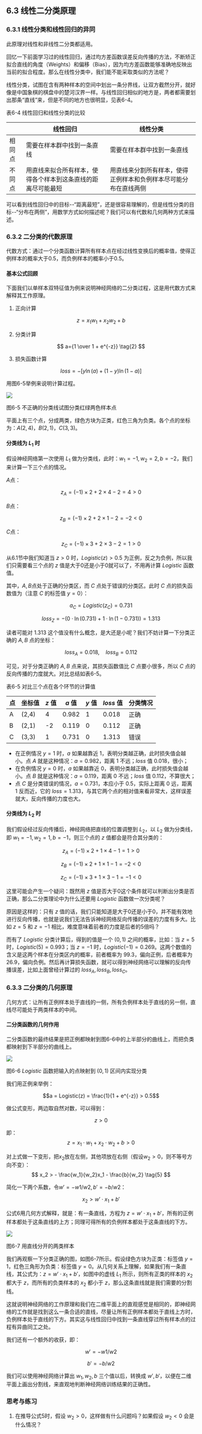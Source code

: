 <!--Copyright © Microsoft Corporation. All rights reserved.
  适用于[License](https://github.com/Microsoft/ai-edu/blob/master/LICENSE.md)版权许可-->

## 6.3 线性二分类原理

### 6.3.1 线性分类和线性回归的异同

此原理对线性和非线性二分类都适用。

回忆一下前面学习过的线性回归，通过均方差函数误差反向传播的方法，不断矫正拟合直线的角度（Weights）和偏移（Bias），因为均方差函数能够准确地反映出当前的拟合程度。那么在线性分类中，我们能不能采取类似的方法呢？

线性分类，试图在含有两种样本的空间中划出一条分界线，让双方截然分开，就好像是中国象棋的棋盘中的楚河汉界一样。与线性回归相似的地方是，两者都需要划出那条“直线”来，但是不同的地方也很明显，见表6-4。

表6-4 线性回归和线性分类的比较

||线性回归|线性分类|
|---|---|---|
|相同点|需要在样本群中找到一条直线|需要在样本群中找到一条直线|
|不同点|用直线来拟合所有样本，使得各个样本到这条直线的距离尽可能最短|用直线来分割所有样本，使得正例样本和负例样本尽可能分布在直线两侧|

可以看到线性回归中的目标--“距离最短”，还是很容易理解的，但是线性分类的目标--“分布在两侧”，用数学方式如何描述呢？我们可以有代数和几何两种方式来描述。

### 6.3.2 二分类的代数原理

代数方式：通过一个分类函数计算所有样本点在经过线性变换后的概率值，使得正例样本的概率大于0.5，而负例样本的概率小于0.5。

#### 基本公式回顾

下面我们以单样本双特征值为例来说明神经网络的二分类过程，这是用代数方式来解释其工作原理。

1. 正向计算

$$
z = x_1 w_1+ x_2 w_2 + b  \tag{1}
$$

2. 分类计算

$$
a={1 \over 1 + e^{-z}} \tag{2}
$$

3. 损失函数计算

$$
loss = -[y \ln (a)+(1-y) \ln (1-a)] \tag{3}
$$

用图6-5举例来说明计算过程。

<img src="https://aiedugithub4a2.blob.core.windows.net/a2-images/Images/6/sample.png" ch="500" />

图6-5 不正确的分类线试图分类红绿两色样本点

平面上有三个点，分成两类，绿色方块为正类，红色三角为负类。各个点的坐标为：$A(2,4)，B(2,1)，C(3,3)$。

#### 分类线为 $L_1$ 时

假设神经网络第一次使用 $L_1$ 做为分类线，此时：$w_1=-1,w_2=2,b=-2$，我们来计算一下三个点的情况。

$A$点：

$$
z_A = (-1)\times 2 + 2 \times 4 -2 = 4 > 0 \tag{正确}
$$

$B$点：

$$
z_B = (-1)\times 2 + 2 \times 1 -2 = -2 < 0 \tag{正确}
$$

$C$点：

$$
z_C = (-1)\times 3 + 2 \times 3 -2 = 1 > 0 \tag{错误}
$$

从6.1节中我们知道当 $z>0$ 时，$Logistic(z) > 0.5$ 为正例，反之为负例，所以我们只需要看三个点的 $z$ 值是大于0还是小于0就可以了，不用再计算 $Logistic$ 函数值。

其中，$A,B$点处于正确的分类区，而 $C$ 点处于错误的分类区。此时 $C$ 点的损失函数值为（注意 $C$ 的标签值 $y=0$）：

$$
a_C = Logistic(z_C) = 0.731
$$

$$
loss_Z = -(0 \cdot \ln(0.731) + 1 \cdot \ln(1-0.731))=1.313
$$

读者可能对 $1.313$ 这个值没有什么概念，是大还是小呢？我们不妨计算一下分类正确的 $A,B$ 点的坐标：

$$
loss_A = 0.018, \quad loss_B = 0.112
$$

可见，对于分类正确的 $A,B$ 点来说，其损失函数值比 $C$ 点要小很多，所以 $C$ 点的反向传播的力度就大。对比总结如表6-5。

表6-5 对比三个点在各个环节的计算值

|点|坐标值|$z$ 值|$a$ 值|$y$ 值|$loss$ 值|分类情况|
|---|---|---|---|---|---|---|
|A|(2,4)|4|0.982|1|0.018|正确|
|B|(2,1)|-2|0.119|0|0.112|正确|
|C|(3,3)|1|0.731|0|1.313|错误|

- 在正例情况 $y=1$ 时，$a$ 如果越靠近 $1$，表明分类越正确，此时损失值会越小。点 $A$ 就是这种情况：$a=0.982$，距离 $1$ 不远；$loss$ 值 $0.018$，很小；
- 在负例情况 $y=0$ 时，$a$ 如果越靠近 $0$，表明分类越正确，此时损失值会越小。点 $B$ 就是这种情况：$a=0.119$，距离 $0$ 不远；$loss$ 值 $0.112$，不算很大；
- 点 $C$ 是分类错误的情况，$a=0.731$，本应小于 $0.5$，实际上距离 $0$ 远，距离 $1$ 反而近，它的 $loss=1.313$，与其它两个点的相对值来看非常大，这样误差就大，反向传播的力度也大。

#### 分类线为 $L_2$ 时

我们假设经过反向传播后，神经网络把直线的位置调整到 $L_2$，以 $L_2$ 做为分类线，即 $w_1=-1,w_2=1,b=-1$，则三个点的 $z$ 值都会是符合其分类的：

$$
z_A = (-1)\times 2 + 1 \times 4 -1 = 1 > 0 \tag{正确}
$$

$$
z_B = (-1)\times 2 + 1 \times 1 -1 = -2 < 0 \tag{正确}
$$

$$
z_C = (-1)\times 3 + 1 \times 3 -1 = -1 < 0 \tag{正确}
$$

这里可能会产生一个疑问：既然用 $z$ 值是否大于0这个条件就可以判断出分类是否正确，那么二分类理论中为什么还要用 $Logistic$ 函数做一次分类呢？

原因是这样的：只有 $z$ 值的话，我们只能知道是大于0还是小于0，并不能有效地进行反向传播，也就是说我们无法告诉神经网络反向传播的误差的力度有多大。比如 $z=5$ 和 $z=-1$ 相比，难度意味着前者的力度是后者的5倍吗？

而有了 $Logistic$ 分类计算后，得到的值是一个 $(0,1)$ 之间的概率，比如：当 $z=5$ 时，$Logistic(5) = 0.993$；当 $z=-1$ 时，$Logistic(-1)=0.269$。这两个数值的含义是这两个样本在分类区内的概率，前者概率为 $99.3%$，偏向正例，后者概率为 $26.9%$，偏向负例。然后再计算损失函数，就可以得到神经网络可以理解的反向传播误差，比如上面曾经计算过的 $loss_A,loss_B,loss_C$。

### 6.3.3 二分类的几何原理

几何方式：让所有正例样本处于直线的一侧，所有负例样本处于直线的另一侧，直线尽可能处于两类样本的中间。

#### 二分类函数的几何作用

二分类函数的最终结果是把正例都映射到图6-6中的上半部分的曲线上，而把负类都映射到下半部分的曲线上。

<img src="https://aiedugithub4a2.blob.core.windows.net/a2-images/Images/6/sigmoid_binary.png"/>

图6-6 $Logistic$ 函数把输入的点映射到 $(0,1)$ 区间内实现分类

我们用正例来举例：

$$a = Logistic(z) = \frac{1}{1 + e^{-z}} > 0.5$$

做公式变形，两边取自然对数，可以得到：

$$z > 0$$

即：
$$
z = x_1 \cdot w_1 + x_2 \cdot w_2 + b > 0
$$

对上式做一下变形，把$x_2$放在左侧，其他项放在右侧（假设$w_2>0$，则不等号方向不变）：
$$
x_2 > - \frac{w_1}{w_2}x_1 - \frac{b}{w_2} \tag{5}
$$

简化一下两个系数，令$w'=-w1/w2,b'=-b/w2$：

$$
x_2 > w' \cdot x_1 + b' \tag{6}
$$

公式6用几何方式解释，就是：有一条直线，方程为 $z = w' \cdot x_1+b'$，所有的正例样本都处于这条直线的上方；同理可得所有的负例样本都处于这条直线的下方。

<img src="https://aiedugithub4a2.blob.core.windows.net/a2-images/Images/6/linear_binary_analysis.png" ch="500" />

图6-7 用直线分开的两类样本

我们再观察一下分类正确的图，如图6-7所示。假设绿色方块为正类：标签值 $y=1$，红色三角形为负类：标签值 $y=0$。从几何关系上理解，如果我们有一条直线，其公式为：$z = w' \cdot x_1+b'$，如图中的虚线 $L_1$ 所示，则所有正类的样本的 $x_2$ 都大于 $z$，而所有的负类样本的 $x_2$ 都小于 $z$，那么这条直线就是我们需要的分割线。

这就说明神经网络的工作原理和我们在二维平面上的直观感觉是相同的，即神经网络的工作就是找到这么一条合适的直线，尽量让所有正例样本都处于直线上方时，负例样本处于直线的下方。其实这与线性回归中找到一条直线穿过所有样本点的过程有异曲同工之处。

我们还有一个额外的收获，即：

$$w' = - w1 / w2 \tag{7}$$

$$b' = -b/w2 \tag{8}$$

我们可以使用神经网络计算出 $w_1,w_2,b$ 三个值以后，转换成 $w',b'$，以便在二维平面上画出分割线，来直观地判断神经网络训练结果的正确性。

### 思考与练习

1. 在推导公式5时，假设 $w_2 > 0$，这样做有什么问题吗？如果假设 $w_2<0$ 会是什么情况？
